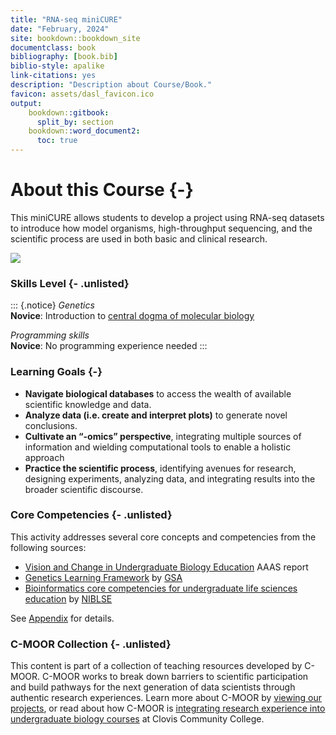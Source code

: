 ```yaml
---
title: "RNA-seq miniCURE"
date: "February, 2024"
site: bookdown::bookdown_site
documentclass: book
bibliography: [book.bib]
biblio-style: apalike
link-citations: yes
description: "Description about Course/Book."
favicon: assets/dasl_favicon.ico
output:
    bookdown::gitbook:
      split_by: section
    bookdown::word_document2:
      toc: true
---
```


# About this Course {-}

This miniCURE allows students to develop a project using RNA-seq datasets to introduce how model organisms, high-throughput sequencing, and the scientific process are used in both basic and clinical research.

![](index_files/figure-docx//1rWH7VTcPV1juH0E9NI-X6evMIKzgn1MQKlf_CRzT73w_g1f734f625ef_0_30.png)

### Skills Level {- .unlisted}

::: {.notice}
_Genetics_  
**Novice**: Introduction to [central dogma of molecular biology](https://openstax.org/books/biology-2e/pages/15-1-the-genetic-code)

_Programming skills_  
**Novice**: No programming experience needed
:::

### Learning Goals {-}

- **Navigate biological databases** to access the wealth of available scientific knowledge and data.
- **Analyze data (i.e. create and interpret plots)** to generate novel conclusions.
- **Cultivate an “-omics” perspective**, integrating multiple sources of information and wielding computational tools to enable a holistic approach
- **Practice the scientific process**, identifying avenues for research, designing experiments, analyzing data, and integrating results into the broader scientific discourse.

### Core Competencies {- .unlisted}

This activity addresses several core concepts and competencies from the following sources:

  - [Vision and Change in Undergraduate Biology Education](https://visionandchange.org/) AAAS report
  - [Genetics Learning Framework](https://genetics-gsa.org/education/genetics-learning-framework/) by [GSA](https://genetics-gsa.org/)
  - [Bioinformatics core competencies for undergraduate life sciences education](https://doi.org/10.1371/journal.pone.0196878) by [NIBLSE](https://qubeshub.org/community/groups/niblse)

See [Appendix](#competencies-table) for details.


### C-MOOR Collection {- .unlisted}


This content is part of a collection of teaching resources developed by C-MOOR.  C-MOOR works to break down barriers to scientific participation and build pathways for the next generation of data scientists through authentic research experiences.  Learn more about C-MOOR by [viewing our projects](https://github.com/c-moor), or read about how C-MOOR is [integrating research experience into undergraduate biology courses](https://www.cloviscollege.edu/alumni-and-community/c-moor/c-moor.html) at Clovis Community College.
